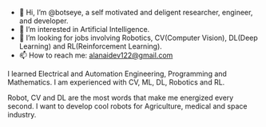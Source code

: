- 👋 Hi, I’m @botseye, a self motivated and deligent researcher, engineer, and developer.
- 👀 I’m interested in Artificial Intelligence.
- 💞️ I’m looking for jobs involving Robotics, CV(Computer Vision), DL(Deep Learning) and RL(Reinforcement Learning).
- 📫 How to reach me: alanaidev122@gmail.com

<!---
botseye/botseye is a ✨ special ✨ repository because its `README.md` (this file) appears on your GitHub profile.
You can click the Preview link to take a look at your changes.
--->
I learned Electrical and Automation Engineering, Programming and Mathematics. 
I am experienced with CV, ML, DL, Robotics and RL.

Robot, CV and DL are the most words that make me energized every second.
I want to develop cool robots for Agriculture, medical and space industry.
